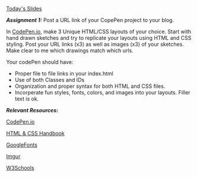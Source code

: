 
[Today's Slides](https://docs.google.com/presentation/d/1vYx596sK-SKRrBNWZjYfdPpEzscvdxegC21aolE6yOg/edit?usp=sharing)

**_Assignment 1:_** Post a URL link of your CopePen project to your blog.

In [CodePen.io](https://codepen.io/), make 3 Unique HTML/CSS layouts of your choice.  Start with hand drawn sketches and try to replicate your layouts using HTML and CSS styling.  Post your URL links (x3) as well as images (x3) of your sketches.  Make clear to me which drawings match which urls.

Your codePen should have:

* Proper file to file links in your index.html
* Use of both Classes and IDs
* Organization and proper syntax for both HTML and CSS files.
* Incorperate fun styles, fonts, colors, and images into your layouts.  Filler text is ok.


**_Relevant Resources:_**

[CodePen.io](https://codepen.io/)

[HTML & CSS Handbook](http://www.wufai.edu.tw/%E7%B6%B2%E9%A0%81%E6%8A%80%E8%A1%93%E4%B8%AD%E5%BF%83/datasheet/HTML%20and%20CSS%20design%20and%20build%20websites.pdf)

[GoogleFonts](https://fonts.google.com/)

[Imgur](https://imgur.com/)

[W3Schools](https://www.w3schools.com/css/)
